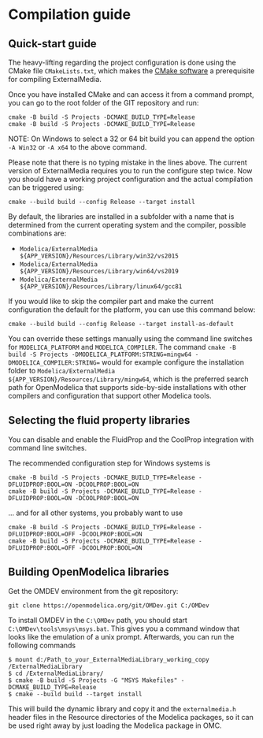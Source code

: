 # Compilation guide

## Quick-start guide

The heavy-lifting regarding the project configuration is done using the CMake
file `CMakeLists.txt`, which makes the [CMake software](https://cmake.org/)
a prerequisite for compiling ExternalMedia.

Once you have installed CMake and can access it from a command prompt, you can
go to the root folder of the GIT repository and run:

```shell
cmake -B build -S Projects -DCMAKE_BUILD_TYPE=Release
cmake -B build -S Projects -DCMAKE_BUILD_TYPE=Release
```

NOTE: On Windows to select a 32 or 64 bit build you can append the option `-A Win32` or `-A x64` to the above command.

Please note that there is no typing mistake in the lines above. The current version
of ExternalMedia requires you to run the configure step twice. Now you should have
a working project configuration and the actual compilation can be triggered using:

```shell
cmake --build build --config Release --target install
```

By default, the libraries are installed in a subfolder with a name that is determined
from the current operating system and the compiler, possible combinations are:
- `Modelica/ExternalMedia ${APP_VERSION}/Resources/Library/win32/vs2015`
- `Modelica/ExternalMedia ${APP_VERSION}/Resources/Library/win64/vs2019`
- `Modelica/ExternalMedia ${APP_VERSION}/Resources/Library/linux64/gcc81`

If you would like to skip the compiler part and make the current configuration the
default for the platform, you can use this command below:

```shell
cmake --build build --config Release --target install-as-default
```

You can override these settings manually using the command line switches for
`MODELICA_PLATFORM` and `MODELICA_COMPILER`. The command 
`cmake -B build -S Projects -DMODELICA_PLATFORM:STRING=mingw64 -DMODELICA_COMPILER:STRING=`
would for example configure the installation folder to
`Modelica/ExternalMedia ${APP_VERSION}/Resources/Library/mingw64`, which is the
preferred search path for OpenModelica that supports side-by-side installations with
other compilers and configuration that support other Modelica tools.

## Selecting the fluid property libraries

You can disable and enable the FluidProp and the CoolProp integration with command
line switches.

The recommended configuration step for Windows systems is 

```shell
cmake -B build -S Projects -DCMAKE_BUILD_TYPE=Release -DFLUIDPROP:BOOL=ON -DCOOLPROP:BOOL=ON
cmake -B build -S Projects -DCMAKE_BUILD_TYPE=Release -DFLUIDPROP:BOOL=ON -DCOOLPROP:BOOL=ON
```

... and for all other systems, you probably want to use

```shell
cmake -B build -S Projects -DCMAKE_BUILD_TYPE=Release -DFLUIDPROP:BOOL=OFF -DCOOLPROP:BOOL=ON
cmake -B build -S Projects -DCMAKE_BUILD_TYPE=Release -DFLUIDPROP:BOOL=OFF -DCOOLPROP:BOOL=ON
```

## Building OpenModelica libraries

Get the OMDEV environment from the git repository:

```shell
git clone https://openmodelica.org/git/OMDev.git C:/OMDev
```

To install OMDEV in the `C:\OMDev` path, you should start `C:\OMDev\tools\msys\msys.bat`. This
gives you a command window that looks like the emulation of a unix prompt. Afterwards, you can
run the following commands

```shell
$ mount d:/Path_to_your_ExternalMediaLibrary_working_copy /ExternalMediaLibrary
$ cd /ExternalMediaLibrary/
$ cmake -B build -S Projects -G "MSYS Makefiles" -DCMAKE_BUILD_TYPE=Release
$ cmake --build build --target install
```

This will build the dynamic library and copy it and the `externalmedia.h`
header files in the Resource directories of the Modelica packages, so it can
be used right away by just loading the Modelica package in OMC.
